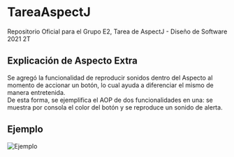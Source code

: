 # TareaAspectJ
Repositorio Oficial para el Grupo E2, Tarea de AspectJ - Diseño de Software 2021 2T

## Explicación de Aspecto Extra
Se agregó la funcionalidad de reproducir sonidos dentro del Aspecto al momento de accionar un botón, lo cual ayuda a diferenciar el mismo de manera entretenida.  
De esta forma, se ejemplifica el AOP de dos funcionalidades en una: se muestra por consola el color del botón y se reproduce un sonido de alerta.

## Ejemplo
![Ejemplo](https://i.ibb.co/mcH1yq0/Microsoft-Teams-image.png)
